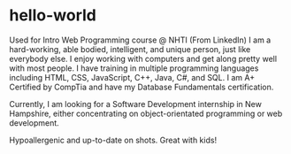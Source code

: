 # hello-world
Used for Intro Web Programming course @ NHTI
(From LinkedIn)
I am a hard-working, able bodied, intelligent, and unique person, just like everybody else. I enjoy working with computers and get along pretty well with most people. I have training in multiple programming languages including HTML, CSS, JavaScript, C++, Java, C#, and SQL. I am A+ Certified by CompTia and have my Database Fundamentals certification.

Currently, I am looking for a Software Development internship in New Hampshire, either concentrating on object-orientated programming or web development.

Hypoallergenic and up-to-date on shots. Great with kids!
